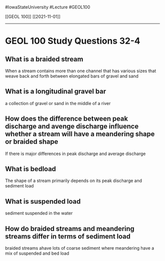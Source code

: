 
#IowaStateUniversity  #Lecture  #GEOL100

[[GEOL 100]] [[2021-11-01]]

---


# GEOL 100 Study Questions 32-4

## What is a braided stream

When a stream contains more than one channel that has various sizes that weave back and forth between elongated bars of gravel and sand 

## What is a longitudinal gravel bar

a collection of gravel or sand in the middle of a river

## How does the difference between peak discharge and avenge discharge influence whether a stream will have a meandering shape or braided shape 

If there is major differences in peak discharge and average discharge 

## What is bedload
The shape of a stream primarily depends on its peak discharge and sediment load 


## What is suspended load

sediment suspended in the water 

## How do braided streams and meandering streams differ in terms of sediment load 

braided streams ahave lots of coarse sediment where meandering have a mix of suspended and bed load 